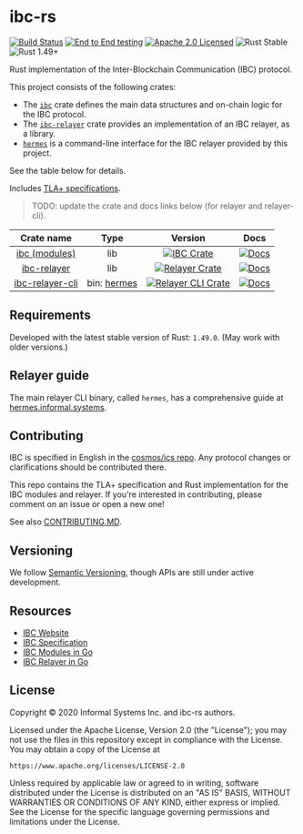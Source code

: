 # ibc-rs

[![Build Status][build-image]][build-link]
[![End to End testing][e2e-image]][e2e-link]
[![Apache 2.0 Licensed][license-image]][license-link]
![Rust Stable][rustc-image]
![Rust 1.49+][rustc-version]

Rust implementation of the Inter-Blockchain Communication (IBC) protocol.

This project consists of the following crates:
 
 - The [`ibc`](https://docs.rs/ibc) crate defines the main data structures and on-chain logic  for the IBC protocol.
- The [`ibc-relayer`](https://docs.rs/ibc-relayer) crate provides an implementation of an IBC relayer, as a library.
- [`hermes`](https://hermes.informal.systems) is a command-line interface for the IBC relayer provided by this project.

See the table below for details.

Includes [TLA+ specifications](/docs/spec).

> TODO: update the crate and docs links below (for relayer and relayer-cli).

| Crate name    |   Type   |     Version       | Docs   |
|:-------------:|:------:|:-------------:|:-----:|
| [ibc (modules)](./modules) | lib|  [![IBC Crate][ibc-crate-image]][ibc-crate-link] | [![Docs][ibc-docs-image]][ibc-docs-link] |
| [ibc-relayer](./relayer)      | lib |  [![Relayer Crate][relayer-crate-image]][relayer-crate-link]  | [![Docs][relayer-docs-image]][relayer-docs-link] |
| [ibc-relayer-cli](./relayer-cli)  | bin: [hermes](relayer-cli/) |  [![Relayer CLI Crate][relayer-cli-crate-image]][relayer-cli-crate-link]      |  [![Docs][relayer-cli-docs-image]][relayer-cli-docs-link] |


## Requirements 

Developed with the latest stable version of Rust: `1.49.0`. 
(May work with older versions.)

## Relayer guide

The main relayer CLI binary, called `hermes`, has a comprehensive guide at
[hermes.informal.systems](http://hermes.informal.systems).

## Contributing

IBC is specified in English in the [cosmos/ics repo](https://github.com/cosmos/ics). Any
protocol changes or clarifications should be contributed there.

This repo contains the TLA+ specification and Rust implementation for the IBC
modules and relayer. If you're interested in contributing, please comment on an issue or open a new
one!

See also [CONTRIBUTING.MD](./CONTRIBUTING.md).

## Versioning

We follow [Semantic Versioning](https://semver.org/), though APIs are still 
under active development.

## Resources

- [IBC Website](https://cosmos.network/ibc)
- [IBC Specification](https://github.com/cosmos/ics)
- [IBC Modules in Go](https://github.com/cosmos/cosmos-sdk/tree/master/x/ibc)
- [IBC Relayer in Go](https://github.com/iqlusioninc/relayer)

## License

Copyright © 2020 Informal Systems Inc. and ibc-rs authors.

Licensed under the Apache License, Version 2.0 (the "License"); you may not use the files in this repository except in compliance with the License. You may obtain a copy of the License at

    https://www.apache.org/licenses/LICENSE-2.0

Unless required by applicable law or agreed to in writing, software distributed under the License is distributed on an "AS IS" BASIS, WITHOUT WARRANTIES OR CONDITIONS OF ANY KIND, either express or implied. See the License for the specific language governing permissions and limitations under the License.

[ibc-crate-image]: https://img.shields.io/crates/v/ibc.svg
[ibc-crate-link]: https://crates.io/crates/ibc
[ibc-docs-image]: https://docs.rs/ibc/badge.svg
[ibc-docs-link]: https://docs.rs/ibc/
[relayer-crate-image]: https://img.shields.io/crates/v/ibc.svg
[relayer-crate-link]: https://crates.io/crates/ibc
[relayer-docs-image]: https://docs.rs/ibc/badge.svg
[relayer-docs-link]: https://docs.rs/ibc/
[relayer-cli-crate-image]: https://img.shields.io/crates/v/ibc.svg
[relayer-cli-crate-link]: https://crates.io/crates/ibc
[relayer-cli-docs-image]: https://docs.rs/ibc/badge.svg
[relayer-cli-docs-link]: https://docs.rs/ibc/

[build-image]: https://github.com/informalsystems/ibc-rs/workflows/Rust/badge.svg
[build-link]: https://github.com/informalsystems/ibc-rs/actions?query=workflow%3ARust
[e2e-image]: https://github.com/informalsystems/ibc-rs/workflows/End%20to%20End%20testing/badge.svg
[e2e-link]: https://github.com/informalsystems/ibc-rs/actions?query=workflow%3A%22End+to+End+testing%22
[license-image]: https://img.shields.io/badge/license-Apache_2.0-blue.svg
[license-link]: https://github.com/informalsystems/ibc-rs/blob/master/LICENSE
[rustc-image]: https://img.shields.io/badge/rustc-stable-blue.svg
[rustc-version]: https://img.shields.io/badge/rustc-1.49+-blue.svg
